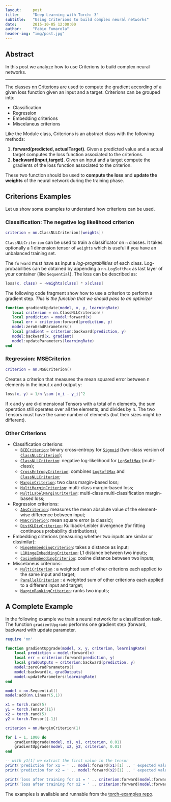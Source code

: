 ```yaml
---
layout:     post
title:      "Deep Learning with Torch: 3"
subtitle:   "Using Criterions to build complex neural networks"
date:       2015-10-05 12:00:00
author:     "Fabio Fumarola"
header-img: "img/post.jpg"
---
```



## Abstract
In this post we analyze how to use Criterions to build complex neural networks.

------------------------------------------

The classes [nn Criterions](https://github.com/torch/nn/blob/master/doc/criterion.md#criterions) are used to compute the gradient according of a given loss function given an input and a target. Criterions can be grouped into:

* Classification
* Regression
* Embedding criterions
* Miscelaneus criterions

Like the Module class, Criterions is an abstract class with the following methods:

1. **forward(predicted, actualTarget)**. Given a predicted value and a actual target computes the loss function associated to the criterions.
2. **backward(input,target)**. Given an input and a target compute the gradients of the loss function associated to the criterion.

These two function should be used to **compute the loss** and **update the weights** of the neural network during the training phase.

## Criterions Examples

Let us show some examples to understand how criterions can be used.

### Classification: The negative log likelihood criterion

```lua
criterion = nn.ClassNLLCriterion([weights])
```
`ClassNLLCriterion` can be used to train a classificator on `n` classes. It takes optionally a 1 dimension tensor of `weights` which is useful if you have an unbalanced training set.

The `forward` must have as input a *log-prograbilities* of each class. Log-probabilities can be obtained by appending a `nn.LogSoftMax` as last layer of your container (like `Sequential`).
The loss can be described as:

```lua
loss(x, class) = -weights[class] * x[class]
```

The following code fragment show how to use a criterion to perform a gradient step. *This is the function that we should pass to an optimizer*

```lua
function gradientUpdate(model, x, y, learningRate)
   local criterion = nn.ClassNLLCriterion()
   local prediction = model:forward(x)
   local err = criterion:forward(prediction, y)
   model:zeroGradParameters()
   local gradient = criterion:backward(prediction, y)
   model:backward(x, gradient)
   model:updateParameters(learningRate)
end
```

### Regression: MSECriterion

```lua
criterion = nn.MSECriterion()
```
Creates a criterion that measures the mean squared error between n elements in the input x and output y:

```lua
loss(x, y) = 1/n \sum |x_i - y_i|^2

```
If x and y are d-dimensional Tensors with a total of n elements, the sum operation still operates over all the elements, and divides by n. The two Tensors must have the same number of elements (but their sizes might be different).


### Other Criterions

  * Classification criterions:
    * [`BCECriterion`](#nn.BCECriterion): binary cross-entropy for [`Sigmoid`](transfer.md#nn.Sigmoid) (two-class version of [`ClassNLLCriterion`](#nn.ClassNLLCriterion));
    * [`ClassNLLCriterion`](#nn.ClassNLLCriterion): negative log-likelihood for [`LogSoftMax`](transfer.md#nn.LogSoftMax) (multi-class);
    * [`CrossEntropyCriterion`](#nn.CrossEntropyCriterion): combines [`LogSoftMax`](transfer.md#nn.LogSoftMax) and [`ClassNLLCriterion`](#nn.ClassNLLCriterion);
    * [`MarginCriterion`](#nn.MarginCriterion): two class margin-based loss;
    * [`MultiMarginCriterion`](#nn.MultiMarginCriterion): multi-class margin-based loss;
    * [`MultiLabelMarginCriterion`](#nn.MultiLabelMarginCriterion): multi-class multi-classification margin-based loss;
  * Regression criterions:
    * [`AbsCriterion`](#nn.AbsCriterion): measures the mean absolute value of the element-wise difference between input;
    * [`MSECriterion`](#nn.MSECriterion): mean square error (a classic);
    * [`DistKLDivCriterion`](#nn.DistKLDivCriterion): Kullback–Leibler divergence (for fitting continuous probability distributions);
  * Embedding criterions (measuring whether two inputs are similar or dissimilar):
    * [`HingeEmbeddingCriterion`](#nn.HingeEmbeddingCriterion): takes a distance as input;
    * [`L1HingeEmbeddingCriterion`](#nn.L1HingeEmbeddingCriterion): L1 distance between two inputs;
    * [`CosineEmbeddingCriterion`](#nn.CosineEmbeddingCriterion): cosine distance between two inputs;
  * Miscelaneus criterions:
    * [`MultiCriterion`](#nn.MultiCriterion) : a weighted sum of other criterions each applied to the same input and target;
    * [`ParallelCriterion`](#nn.ParallelCriterion) : a weighted sum of other criterions each applied to a different input and target;
    * [`MarginRankingCriterion`](#nn.MarginRankingCriterion): ranks two inputs;

## A Complete Example
In the following example we train a neural network for a classification task. The function `gradientUpgrade` performs one gradient step (forward, backward with update parameter.

```lua
require 'nn'

function gradientUpgrade(model, x, y, criterion, learningRate)
	local prediction = model:forward(x)
	local err = criterion:forward(prediction, y)
	local gradOutputs = criterion:backward(prediction, y)
	model:zeroGradParameters()
	model:backward(x, gradOutputs)
	model:updateParameters(learningRate)
end

model = nn.Sequential()
model:add(nn.Linear(5,1))

x1 = torch.rand(5)
y1 = torch.Tensor({1})
x2 = torch.rand(5)
y2 = torch.Tensor({-1})

criterion = nn.MarginCriterion(1)

for i = 1, 1000 do
	gradientUpgrade(model, x1, y1, criterion, 0.01)
	gradientUpgrade(model, x2, y2, criterion, 0.01)
end

-- with y1[1] we extract the first value in the tensor
print('prediction for x1 = ' .. model:forward(x1)[1] .. ' expected value ' .. y1[1])
print('prediction for x2 = ' .. model:forward(x2)[1] .. ' expected value ' .. y2[1])

print('loss after training for x1 = ' .. criterion:forward(model:forward(x1), y1))
print('loss after training for x2 = ' .. criterion:forward(model:forward(x2), y2))
```
The examples is available and runnable from the [torch-examples repo](https://github.com/rnduja/torch-examples/blob/master/3_example_simple_nn.lua).
